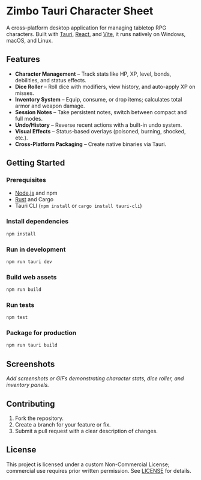 # Zimbo Tauri Character Sheet

A cross-platform desktop application for managing tabletop RPG characters. Built with [Tauri](https://tauri.app/), [React](https://react.dev/), and [Vite](https://vitejs.dev/), it runs natively on Windows, macOS, and Linux.

## Features

- **Character Management** – Track stats like HP, XP, level, bonds, debilities, and status effects.
- **Dice Roller** – Roll dice with modifiers, view history, and auto-apply XP on misses.
- **Inventory System** – Equip, consume, or drop items; calculates total armor and weapon damage.
- **Session Notes** – Take persistent notes, switch between compact and full modes.
- **Undo/History** – Reverse recent actions with a built-in undo system.
- **Visual Effects** – Status-based overlays (poisoned, burning, shocked, etc.).
- **Cross-Platform Packaging** – Create native binaries via Tauri.

## Getting Started

### Prerequisites

- [Node.js](https://nodejs.org/) and npm
- [Rust](https://www.rust-lang.org/tools/install) and Cargo
- Tauri CLI (`npm install` or `cargo install tauri-cli`)

### Install dependencies

```bash
npm install
```

### Run in development

```bash
npm run tauri dev
```

### Build web assets

```bash
npm run build
```

### Run tests

```bash
npm test
```

### Package for production

```bash
npm run tauri build
```

## Screenshots

_Add screenshots or GIFs demonstrating character stats, dice roller, and inventory panels._

## Contributing

1. Fork the repository.
2. Create a branch for your feature or fix.
3. Submit a pull request with a clear description of changes.


## License


This project is licensed under a custom Non-Commercial License; commercial use requires prior written permission. See [LICENSE](LICENSE) for details.
